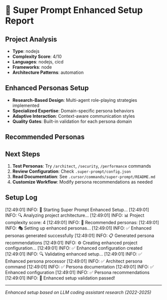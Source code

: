 # 🚀 Super Prompt Enhanced Setup Report

## Project Analysis
- **Type**: nodejs
- **Complexity Score**: 4/10
- **Languages**: nodejs, cicd
- **Frameworks**: node
- **Architecture Patterns**: automation

## Enhanced Personas Setup
- **Research-Based Design**: Multi-agent role-playing strategies implemented
- **Specialized Expertise**: Domain-specific persona behaviors
- **Adaptive Interaction**: Context-aware communication styles
- **Quality Gates**: Built-in validation for each persona domain

## Recommended Personas


## Next Steps
1. **Test Personas**: Try `/architect`, `/security`, `/performance` commands
2. **Review Configuration**: Check `.super-prompt/config.json`
3. **Read Documentation**: See `.cursor/commands/super-prompt/README.md`
4. **Customize Workflow**: Modify persona recommendations as needed

## Setup Log
[12:49:01] INFO: 🚀 Starting Super Prompt Enhanced Setup...
[12:49:01] INFO: 🔍 Analyzing project architecture...
[12:49:01] INFO: 📊 Project complexity score: 4
[12:49:01] INFO: 🎯 Recommended personas: 
[12:49:01] INFO: 🎭 Setting up enhanced personas...
[12:49:01] INFO: ✅ Enhanced personas generated successfully
[12:49:01] INFO: 📋 Generated persona recommendations
[12:49:01] INFO: ⚙️ Creating enhanced project configuration...
[12:49:01] INFO: ✅ Enhanced configuration created
[12:49:01] INFO: 🔍 Validating enhanced setup...
[12:49:01] INFO: ✅ Enhanced persona processor
[12:49:01] INFO: ✅ Architect persona command
[12:49:01] INFO: ✅ Persona documentation
[12:49:01] INFO: ✅ Enhanced configuration
[12:49:01] INFO: ✅ Persona recommendations
[12:49:01] INFO: 🎉 Enhanced setup validation passed!

---
*Enhanced setup based on LLM coding assistant research (2022-2025)*